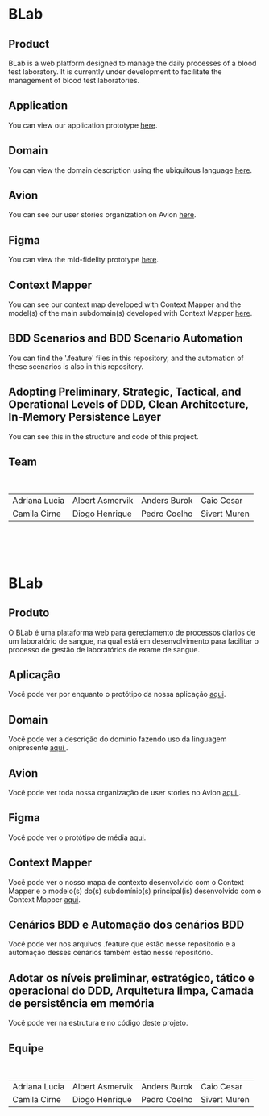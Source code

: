 
# BLab

## Product
BLab is a web platform designed to manage the daily processes of a blood test laboratory. It is currently under development to facilitate the management of blood test laboratories.

## Application

<p>You can view our application prototype <a href="https://www.figma.com/proto/UtY0PrtheYUmGJx37DKvXu/Laborat%C3%B3rio-de-Exame-de-Sangue?node-id=4-191&starting-point-node-id=4%3A191&t=wqQetzHHhzoKLYZB-1">here</a>.</p>

## Domain

<p>You can view the domain description using the ubiquitous language <a href="#">here</a>.</p>

## Avion
<p>You can see our user stories organization on Avion <a href="https://drive.google.com/file/d/1jFtwQ636goHWFS0G0uI7yfdzeR66v2rD/view?usp=drive_link">here</a>.</p>

## Figma
<p>You can view the mid-fidelity prototype <a href="https://www.figma.com/design/UtY0PrtheYUmGJx37DKvXu/Laborat%C3%B3rio-de-Exame-de-Sangue?node-id=0-1&t=Cl8AgbZwdAmzWVfd-1">here</a>.</p>

## Context Mapper
<p>You can see our context map developed with Context Mapper and the model(s) of the main subdomain(s) developed with Context Mapper <a href="#">here</a>.</p>

## BDD Scenarios and BDD Scenario Automation
<p>You can find the '.feature' files in this repository, and the automation of these scenarios is also in this repository.</p>

## Adopting Preliminary, Strategic, Tactical, and Operational Levels of DDD, Clean Architecture, In-Memory Persistence Layer
<p>You can see this in the structure and code of this project.</p>

## Team
<table> <tr> <td> Adriana Lucia <br /> </td> <td> Albert Asmervik <br /> </td> <td> Anders Burok <br/> </td> <td> Caio Cesar <br /> </td> </tr> <tr> <td> Camila Cirne <br /> </td> <td> Diogo Henrique <br /> </td> <td> Pedro Coelho <br/> </td> <td> Sivert Muren </td> <br/> </tr> </table>

</br>
</br>
</br>


# BLab

## Produto
O BLab é uma plataforma web para gereciamento de processos diarios de um laboratório de sangue, na qual está em desenvolvimento para facilitar o processo de gestão de laboratórios de exame de sangue.

## Aplicação  
<p>Você pode ver por enquanto o protótipo da nossa aplicação <a href= "https://www.figma.com/proto/UtY0PrtheYUmGJx37DKvXu/Laborat%C3%B3rio-de-Exame-de-Sangue?node-id=4-191&starting-point-node-id=4%3A191&t=wqQetzHHhzoKLYZB-1">aqui</a>.</p>

## Domain
<p> Você pode ver a descrição do domínio fazendo uso da linguagem onipresente <a href= "#"> aqui </a>. </p>

## Avion
<p>Você pode ver toda nossa organização de user stories no Avion <a href= "https://drive.google.com/file/d/1RmzUk0sHvt0uqqPipq2_6OxgFvxaGW89/view?usp=drive_link" > aqui </a>. </p>
	
## Figma
<p>Você pode ver o protótipo de média <a href="https://www.figma.com/file/jvqSMSIrjMxfqVUOSmbXqs/CarTradeo-(Copy)?node-id=0%3A1&t=hzanEqdFZqAIZIWk-1">aqui</a>.</p>

## Context Mapper 
<p> Você pode ver o nosso mapa de contexto desenvolvido com o Context Mapper e o modelo(s) do(s) subdomínio(s) principal(is) desenvolvido com o Context Mapper <a href="#" > aqui</a>. </p>

## Cenários BDD e Automação dos cenários BDD
<p> Você pode ver nos arquivos .feature que estão nesse repositório e a automação desses cenários também estão nesse repositório. </p>

## Adotar os níveis preliminar, estratégico, tático e operacional do DDD, Arquitetura limpa, Camada de persistência em memória
<p> Você pode ver na estrutura e no código deste projeto. </p>


## Equipe

<table> <tr> <td> Adriana Lucia <br /> </td> <td> Albert Asmervik <br /> </td> <td> Anders Burok <br/> </td> <td> Caio Cesar <br /> </td> </tr> <tr> <td> Camila Cirne <br /> </td> <td> Diogo Henrique <br /> </td> <td> Pedro Coelho <br/> </td> <td> Sivert Muren </td> <br/> </tr> </table>
